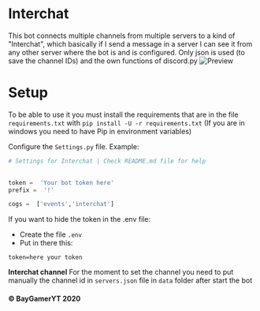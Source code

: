 # Interchat
This bot connects multiple channels from multiple servers to a kind of "Interchat", which basically if I send a message in a server I can see it from any other server where the bot is and is configured. Only json is used (to save the channel IDs) and the own functions of discord.py
![Preview](https://media.discordapp.net/attachments/765988053943844884/766151770941423616/unknown.png)

# Setup
To be able to use it you must install the requirements that are in the file `requirements.txt` with `pip install -U -r requirements.txt` (If you are in windows you need to have Pip in environment variables)

Configure the `Settings.py` file. Example:
```py
# Settings for Interchat | Check README.md file for help

  
token =  'Your bot token here'
prefix =  '!'

cogs =  ['events','interchat']
```
If you want to hide the token in the .env file:
* Create the file `.env`
* Put in there this:
```
token=here your token
```

**Interchat channel**
For the moment to set the channel you need to put manually the channel id in `servers.json`  file in `data`  folder after start the bot


#### © BayGamerYT 2020